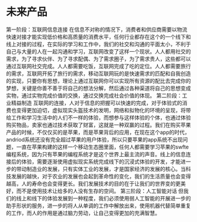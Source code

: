 # 未来产品

第一阶段：互联网信息连接
在信息不对称的情况下，消费者和供应商需要以物流快速对接才能实现低价格和高质量的消费水平，任何行业都存在这个的一个线下和线上对接的过程，在实际的学习和工作中，我们的社交和沟通的平面太小，不利于自己与大量的人在一起沟通和学习，互联网改变了这样一个现状。人人都用社交的需求，为了寻求伙伴、为了寻求配偶、为了需求圈子，为了需求贵人，这些都可以通过互联网社交完成。人人都需要吃饭，互联网完成了吃的定位。人人都需要旅行的需求，互联网开拓了旅行的需求，移动互联网玩的是快速需求的匹配和自我创造的实现，只要你有思想，理论上通过互联网你可以实现所有资源的配比去完成你的梦想，关键是你善不善于将自己的想法分解，然后通过各种渠道将自己的思想变成实物，通过实物完成价值的交换，通过交换完成社会价值的体现。
第二阶段：工业精益制造
互联网的连接，人对于信息的把握可以快速的完成，对于体验式的消费也变得更加迫切，虚拟现实头盔技术的发明，网络和拟物化的环境的呈现，将带给工作和学习生活中的人们不一样的体验，而想参与这样体验的个体，也通过体验购买物品，卖家也通过技术获取了财富，这就是一种双赢的过程。我们在购买苹果产品的时候，不仅仅买的是苹果，而是苹果背后的应用，在现在这个app的时代，andriod系统还没有完全超过苹果的用户体验，所以只要苹果的app系统不出现问题，一直在苹果构建的这样一个移动生态圈里面，任何人都需要学习苹果的swfte编程系统，因为只有苹果的编程系统才是这个世界上最主流的声音。线上的信息连接后的体验，需要逐渐使用虚拟现实系统完成线下的沉浸式体验的开发，才能进一步的带动制造业的发展，只有实体工业的发展，才是国家经济的发展的核心。当科技发展的越快，对于农业的发展也会起到革命性的变化，我们的生活质量也会变得越高，人的寿命也会变得更长。我们发展技术的目的在于让我们的世界变的更美好，而不是使用技术让给多的人没有生存的空间。
第三阶段：人工智能对话
但我们的线上和线下的体验发展到一种程度，我们必须使用弱人工智能的开展进一步的助手形状的服务，进一步的将人从单调的工作中解放出来，使用机器代替简单重复的工作，而人的作用是通过脑力劳动，让自己变得更加的充满智慧。
